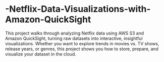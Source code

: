 # -Netflix-Data-Visualizations-with-Amazon-QuickSight
This project walks through analyzing Netflix data using AWS S3 and Amazon QuickSight, turning raw datasets into interactive, insightful visualizations.  Whether you want to explore trends in movies vs. TV shows, release years, or genres, this project shows you how to store, prepare, and visualize your dataset in the cloud.
